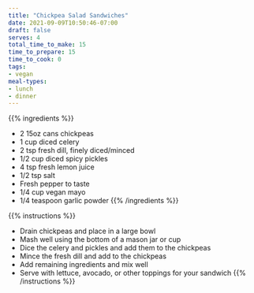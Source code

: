 ```yaml
---
title: "Chickpea Salad Sandwiches"
date: 2021-09-09T10:50:46-07:00
draft: false
serves: 4
total_time_to_make: 15
time_to_prepare: 15
time_to_cook: 0
tags:
- vegan
meal-types:
- lunch
- dinner
---
```


{{% ingredients %}}
- 2 15oz cans chickpeas
- 1 cup diced celery
- 2 tsp fresh dill, finely diced/minced
- 1/2 cup diced spicy pickles
- 4 tsp fresh lemon juice
- 1/2 tsp salt
- Fresh pepper to taste
- 1/4 cup vegan mayo
- 1/4 teaspoon garlic powder
{{% /ingredients %}}

{{% instructions %}}
- Drain chickpeas and place in a large bowl
- Mash well using the bottom of a mason jar or cup
- Dice the celery and pickles and add them to the chickpeas
- Mince the fresh dill and add to the chickpeas
- Add remaining ingredients and mix well
- Serve with lettuce, avocado, or other toppings for your sandwich
{{% /instructions %}}
